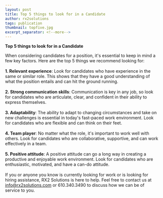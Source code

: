 ```yaml
---
layout: post
title: Top 5 things to look for in a Candidate
author: rx2solutions
tags: publication
thumbnail: topfive.jpg
excerpt_separator: <!--more-->
---
```


**Top 5 things to look for in a Candidate**

When considering candidates for a position, it's essential to keep in mind a few key factors. Here are the top 5 things we recommend looking for: <!--more-->
<br>
<br>
**1. Relevant experience**: Look for candidates who have experience in the same or similar role. This shows that they have a good understanding of what the position entails and can hit the ground running.
<br>
<br>
**2. Strong communication skills**: Communication is key in any job, so look for candidates who are articulate, clear, and confident in their ability to express themselves.
<br>
<br>
**3. Adaptability**: The ability to adapt to changing circumstances and take on new challenges is essential in today's fast-paced work environment. Look for candidates who are flexible and can think on their feet.
<br>
<br>
**4. Team player**: No matter what the role, it's important to work well with others. Look for candidates who are collaborative, supportive, and can work effectively in a team.
<br>
<br>
**5. Positive attitude**: A positive attitude can go a long way in creating a productive and enjoyable work environment. Look for candidates who are enthusiastic, motivated, and have a can-do attitude.
<br>
<br>
If you or anyone you know is currently looking for work or is looking for hiring assistance, RX2 Solutions is here to help. Feel free to contact us at [info@rx2solutions.com](mailto:info@rx2solutions.com) or 610.340.3490 to discuss how we can be of service to you.
